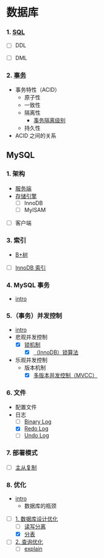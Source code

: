 # 数据库

### 1. [SQL](./docs/SQL/README.md)

- [ ] DDL
- [ ] DML


### 2. [事务](./docs/事务/README.md)

- 事务特性（ACID）
    - 原子性
    - 一致性
    - 隔离性
        - [事务隔离级别](./docs/事务/事务隔离级别.md)
    - 持久性
- ACID 之间的关系



## MySQL

### 1. 架构

- [服务端](/docs/MySQL/架构/服务端.md)
- [存储引擎](/docs/MySQL/架构/存储引擎.md)
    - [ ] InnoDB
    - [ ] MyISAM
- [ ] 客户端

### 3. 索引

- [B+树](/docs/MySQL/索引/B+树.md)
- [ ] [InnoDB 索引](/docs/MySQL/索引/InnoDB索引.md)

### 4. MySQL 事务
- [intro](/docs/MySQL/事务.md)

### 5.（事务）并发控制
- [intro](/docs/MySQL/并发控制/README.md)
- 悲观并发控制
    - [x] [锁机制](/docs/MySQL/并发控制/锁机制.md)
        - [x] [（InnoDB）锁算法](/docs/MySQL/并发控制/锁算法.md)
- 乐观并发控制
    - 版本机制
        - [x] [多版本并发控制（MVCC）](/docs/MySQL/并发控制/多版本并发控制.md)

### 6. 文件
- 配置文件
- 日志
    - [ ] [Binary Log](/docs/MySQL/文件/日志/binlog.md)
    - [x] [Redo Log](/docs/MySQL/文件/日志/RedoLog.md)
    - [ ] [Undo Log](/docs/MySQL/文件/日志/UndoLog.md)

### 7. 部署模式
- [ ] [主从复制](/docs/MySQL/主从复制.md)

### 8. 优化
- [intro](/docs/MySQL/优化/README.md)
    - 数据库的瓶颈
- [ ] [1. 数据库设计优化](/docs/MySQL/优化/数据库设计优化.md)
    - [ ] [读写分离](/docs/MySQL/优化/读写分离.md)
    - [x] [分表](/docs/MySQL/优化/分表.md)
- [ ] [2. 查询优化](/docs/MySQL/优化/查询优化.md)
    - [ ] [explain](/docs/MySQL/优化/explain.md)